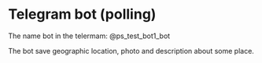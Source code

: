 # Telegram bot (polling)
The name bot in the telermam: @ps_test_bot1_bot

The bot save geographic location, photo and description about some place.

